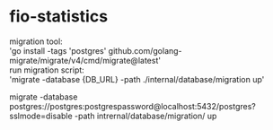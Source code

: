 # fio-statistics
 
migration tool:  
'go install -tags 'postgres' github.com/golang-migrate/migrate/v4/cmd/migrate@latest'  
run migration script:  
'migrate -database {DB_URL} -path ./internal/database/migration up'  

migrate -database postgres://postgres:postgrespassword@localhost:5432/postgres?sslmode=disable -path intrernal/database/migration/ up  